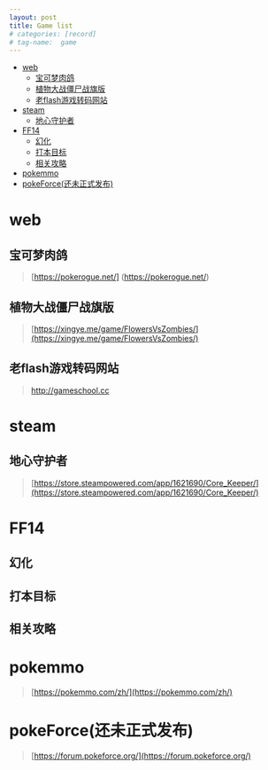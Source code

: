 ```yaml
---
layout: post
title: Game list
# categories: [record]
# tag-name:  game
---
```


- [web](#web)
  - [宝可梦肉鸽](#宝可梦肉鸽)
  - [植物大战僵尸战旗版](#植物大战僵尸战旗版)
  - [老flash游戏转码网站](#老flash游戏转码网站)
- [steam](#steam)
  - [地心守护者](#地心守护者)
- [FF14](#ff14)
  - [幻化](#幻化)
  - [打本目标](#打本目标)
  - [相关攻略](#相关攻略)
- [pokemmo](#pokemmo)
- [pokeForce(还未正式发布)](#pokeforce还未正式发布)
  
# web
## 宝可梦肉鸽
> [https://pokerogue.net/] (https://pokerogue.net/)

## 植物大战僵尸战旗版
> [https://xingye.me/game/FlowersVsZombies/](https://xingye.me/game/FlowersVsZombies/)

## 老flash游戏转码网站
> [http://gameschool.cc ](http://gameschool.cc )

# steam
## 地心守护者
> [https://store.steampowered.com/app/1621690/Core_Keeper/](https://store.steampowered.com/app/1621690/Core_Keeper/)

# FF14
## 幻化
## 打本目标
## 相关攻略

# pokemmo
> [https://pokemmo.com/zh/](https://pokemmo.com/zh/)

# pokeForce(还未正式发布)
> [https://forum.pokeforce.org/](https://forum.pokeforce.org/)
